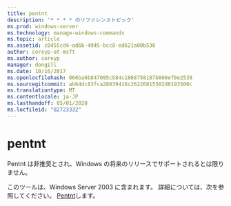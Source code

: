 ```yaml
---
title: pentnt
description: '* * * * のリファレンストピック'
ms.prod: windows-server
ms.technology: manage-windows-commands
ms.topic: article
ms.assetid: c0455cd4-ad6b-4945-bcc8-ed621a00b530
author: coreyp-at-msft
ms.author: coreyp
manager: dongill
ms.date: 10/16/2017
ms.openlocfilehash: 066ba6b847085cb84c1868758187b808ef0e2538
ms.sourcegitcommit: ab64dc83fca28039416c26226815502d0193500c
ms.translationtype: MT
ms.contentlocale: ja-JP
ms.lasthandoff: 05/01/2020
ms.locfileid: "82723332"
---
```

# <a name="pentnt"></a>pentnt



Pentnt は非推奨とされ、Windows の将来のリリースでサポートされるとは限りません。

このツールは、Windows Server 2003 に含まれます。 詳細については、次を参照してください。 [Pentnt](https://technet.microsoft.com/library/cc755868(v=ws.10).aspx)します。